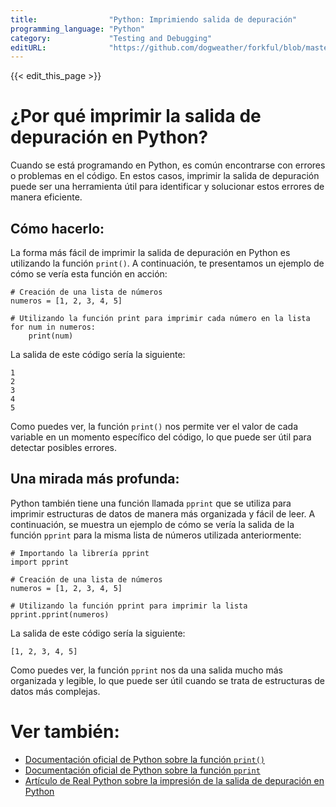 ```yaml
---
title:                "Python: Imprimiendo salida de depuración"
programming_language: "Python"
category:             "Testing and Debugging"
editURL:              "https://github.com/dogweather/forkful/blob/master/content/es/python/printing-debug-output.md"
---
```


{{< edit_this_page >}}

# ¿Por qué imprimir la salida de depuración en Python?

Cuando se está programando en Python, es común encontrarse con errores o problemas en el código. En estos casos, imprimir la salida de depuración puede ser una herramienta útil para identificar y solucionar estos errores de manera eficiente.

## Cómo hacerlo:
La forma más fácil de imprimir la salida de depuración en Python es utilizando la función `print()`. A continuación, te presentamos un ejemplo de cómo se vería esta función en acción:
```
# Creación de una lista de números
numeros = [1, 2, 3, 4, 5]

# Utilizando la función print para imprimir cada número en la lista
for num in numeros:
    print(num)
```
La salida de este código sería la siguiente:
```
1
2
3
4
5
```
Como puedes ver, la función `print()` nos permite ver el valor de cada variable en un momento específico del código, lo que puede ser útil para detectar posibles errores.

## Una mirada más profunda:
Python también tiene una función llamada `pprint` que se utiliza para imprimir estructuras de datos de manera más organizada y fácil de leer. A continuación, se muestra un ejemplo de cómo se vería la salida de la función `pprint` para la misma lista de números utilizada anteriormente:
```
# Importando la librería pprint
import pprint

# Creación de una lista de números
numeros = [1, 2, 3, 4, 5]

# Utilizando la función pprint para imprimir la lista
pprint.pprint(numeros)
```
La salida de este código sería la siguiente:
```
[1, 2, 3, 4, 5]
```
Como puedes ver, la función `pprint` nos da una salida mucho más organizada y legible, lo que puede ser útil cuando se trata de estructuras de datos más complejas.

# Ver también:
- [Documentación oficial de Python sobre la función `print()`](https://docs.python.org/es/3/library/functions.html#print)
- [Documentación oficial de Python sobre la función `pprint`](https://docs.python.org/es/3/library/pprint.html)
- [Artículo de Real Python sobre la impresión de la salida de depuración en Python](https://realpython.com/python-debugging-pdb/)